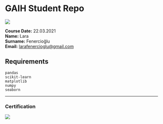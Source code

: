 # GAIH Student Repo 
![](img/newlogo.png)

**Course Date:** 22.03.2021  
**Name:** Lara  
**Surname:** Fenercioğlu  
**Email:** larafenercioglu@gmail.com   

## Requirements
```
pandas
scikit-learn
matplotlib
numpy
seaborn
```
---

### Certification
![](https://verified.cv/en/verify/39162606202575)

